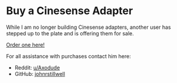# Buy a Cinesense Adapter

While I am no longer building Cinesense adapters, another user has stepped up to the plate and is offering them for sale.

[Order one here!](https://www.paypal.com/instantcommerce/checkout/G5U4UX4U4Z9H8)

For all assistance with purchases contact him here:

- Reddit: [u/Axodude](https://www.reddit.com/user/Axodude/)
- GitHub: [johnrstillwell](https://github.com/johnrstillwell)

